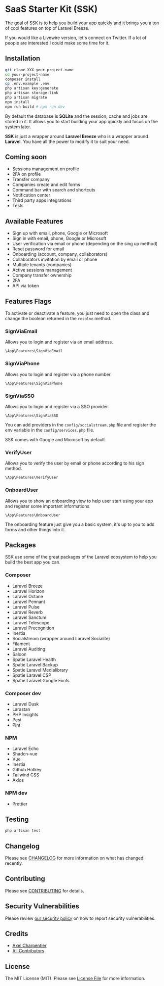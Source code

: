# SaaS Starter Kit (SSK)

The goal of SSK is to help you build your app quickly and it brings you a ton of cool features on top of Laravel Breeze.

If you would like a Livewire version, let's connect on Twitter. If a lot of people are interested I could make some time for it.

## Installation

```bash
git clone XXX your-project-name
cd your-project-name
composer install
cp .env.example .env
php artisan key:generate
php artisan storage:link
php artisan migrate
npm install
npm run build # npm run dev
```

By default the database is **SQLite** and the session, cache and jobs are stored in it. It allows you to start building your app quickly and focus on the system later.

**SSK** is just a wrapper around **Laravel Breeze** who is a wrapper around **Laravel**. You have all the power to modify it to suit your need.

## Coming soon

- Sessions management on profile
- 2FA on profile
- Transfer company
- Companies create and edit forms
- Command bar with search and shortcuts
- Notification center
- Third party apps integrations
- Tests

## Available Features

- Sign up with email, phone, Google or Microsoft
- Sign in with email, phone, Google or Microsoft
- User verification via email or phone (depending on the sing up method)
- Reset password for email
- Onboarding (account, company, collaborators)
- Collaborators invitation by email or phone
- Multiple tenants (companies)
- Active sessions management
- Company transfer ownership
- 2FA
- API via token

## Features Flags

To activate or deactivate a feature, you just need to open the class and change the boolean returned in the `resolve` method.

### SignViaEmail

Allows you to login and register via an email address.

`\App\Features\SignViaEmail`

### SignViaPhone

Allows you to login and register via a phone number.

`\App\Features\SignViaPhone`

### SignViaSSO

Allows you to login and register via a SSO provider.

`\App\Features\SignViaSSO`

You can add providers in the `config/socialstream.php` file and register the env variable in the `config/services.php` file.

SSK comes with Google and Microsoft by default.

### VerifyUser

Allows you to verify the user by email or phone according to his sign method.

`\App\Features\VerifyUser`

### OnboardUser

Allows you to show an onboarding view to help user start using your app and register some important informations.

`\App\Features\OnboardUser`

The onboarding feature just give you a basic system, it's up to you to add forms and other things into it.

## Packages

SSK use some of the great packages  of the Laravel ecosystem to help you build the best app you can.

### Composer

- Laravel Breeze
- Laravel Horizon
- Laravel Octane
- Laravel Pennant
- Laravel Pulse
- Laravel Reverb
- Laravel Sanctum
- Laravel Telescope
- Laravel Precognition
- Inertia
- Socialstream (wrapper around Laravel Socialite)
- Filament
- Laravel Auditing
- Saloon
- Spatie Laravel Health
- Spatie Laravel Backup
- Spatie Laravel Medialibrary
- Spatie Laravel CSP
- Spatie Laravel Google Fonts

### Composer dev

- Laravel Dusk
- Larastan
- PHP Insights
- Pest
- Pint

### NPM

- Laravel Echo
- Shadcn-vue
- Vue
- Inertia
- Github Hotkey
- Tailwind CSS
- Axios

### NPM dev

- Prettier

## Testing

```bash
php artisan test
```

## Changelog

Please see [CHANGELOG](CHANGELOG.md) for more information on what has changed recently.

## Contributing

Please see [CONTRIBUTING](CONTRIBUTING.md) for details.

## Security Vulnerabilities

Please review [our security policy](../../security/policy) on how to report security vulnerabilities.

## Credits

- [Axel Charpentier](https://github.com/axeldotdev)
- [All Contributors](../../contributors)

## License

The MIT License (MIT). Please see [License File](LICENSE.md) for more information.
